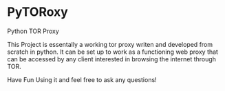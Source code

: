 # PyTORoxy
Python TOR Proxy 

This Project is essentally a working tor proxy writen and developed from scratch in python.
It can be set up to work as a functioning web proxy that can be accessed by any client interested in browsing the internet through TOR.

Have Fun Using it and feel free to ask any questions!
